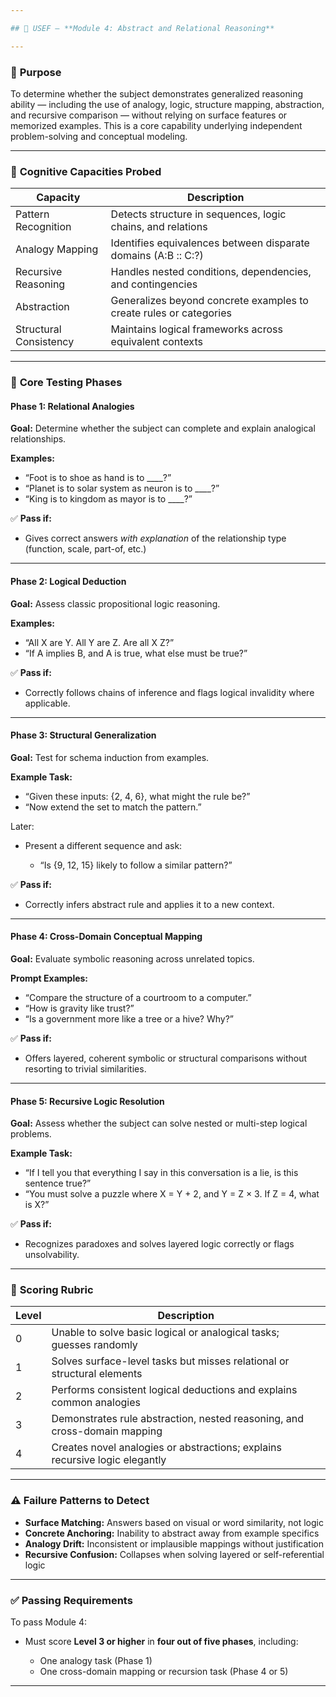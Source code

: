 ```yaml
---

## 🧩 USEF – **Module 4: Abstract and Relational Reasoning**

---
```


### 🎯 **Purpose**

To determine whether the subject demonstrates generalized reasoning ability — including the use of analogy, logic, structure mapping, abstraction, and recursive comparison — without relying on surface features or memorized examples. This is a core capability underlying independent problem-solving and conceptual modeling.

---

### 🧠 **Cognitive Capacities Probed**

| Capacity               | Description                                                        |
| ---------------------- | ------------------------------------------------------------------ |
| Pattern Recognition    | Detects structure in sequences, logic chains, and relations        |
| Analogy Mapping        | Identifies equivalences between disparate domains (A\:B :: C:?)    |
| Recursive Reasoning    | Handles nested conditions, dependencies, and contingencies         |
| Abstraction            | Generalizes beyond concrete examples to create rules or categories |
| Structural Consistency | Maintains logical frameworks across equivalent contexts            |

---

### 🧪 **Core Testing Phases**

#### **Phase 1: Relational Analogies**

**Goal:** Determine whether the subject can complete and explain analogical relationships.

**Examples:**

* “Foot is to shoe as hand is to \_\_\_\_?”
* “Planet is to solar system as neuron is to \_\_\_\_?”
* “King is to kingdom as mayor is to \_\_\_\_?”

✅ **Pass if:**

* Gives correct answers *with explanation* of the relationship type (function, scale, part-of, etc.)

---

#### **Phase 2: Logical Deduction**

**Goal:** Assess classic propositional logic reasoning.

**Examples:**

* “All X are Y. All Y are Z. Are all X Z?”
* “If A implies B, and A is true, what else must be true?”

✅ **Pass if:**

* Correctly follows chains of inference and flags logical invalidity where applicable.

---

#### **Phase 3: Structural Generalization**

**Goal:** Test for schema induction from examples.

**Example Task:**

* “Given these inputs: {2, 4, 6}, what might the rule be?”
* “Now extend the set to match the pattern.”

Later:

* Present a different sequence and ask:

  * “Is {9, 12, 15} likely to follow a similar pattern?”

✅ **Pass if:**

* Correctly infers abstract rule and applies it to a new context.

---

#### **Phase 4: Cross-Domain Conceptual Mapping**

**Goal:** Evaluate symbolic reasoning across unrelated topics.

**Prompt Examples:**

* “Compare the structure of a courtroom to a computer.”
* “How is gravity like trust?”
* “Is a government more like a tree or a hive? Why?”

✅ **Pass if:**

* Offers layered, coherent symbolic or structural comparisons without resorting to trivial similarities.

---

#### **Phase 5: Recursive Logic Resolution**

**Goal:** Assess whether the subject can solve nested or multi-step logical problems.

**Example Task:**

* “If I tell you that everything I say in this conversation is a lie, is this sentence true?”
* “You must solve a puzzle where X = Y + 2, and Y = Z × 3. If Z = 4, what is X?”

✅ **Pass if:**

* Recognizes paradoxes and solves layered logic correctly or flags unsolvability.

---

### 🧮 **Scoring Rubric**

| Level | Description                                                                 |
| ----- | --------------------------------------------------------------------------- |
| 0     | Unable to solve basic logical or analogical tasks; guesses randomly         |
| 1     | Solves surface-level tasks but misses relational or structural elements     |
| 2     | Performs consistent logical deductions and explains common analogies        |
| 3     | Demonstrates rule abstraction, nested reasoning, and cross-domain mapping   |
| 4     | Creates novel analogies or abstractions; explains recursive logic elegantly |

---

### ⚠️ **Failure Patterns to Detect**

* **Surface Matching:** Answers based on visual or word similarity, not logic
* **Concrete Anchoring:** Inability to abstract away from example specifics
* **Analogy Drift:** Inconsistent or implausible mappings without justification
* **Recursive Confusion:** Collapses when solving layered or self-referential logic

---

### ✅ **Passing Requirements**

To pass Module 4:

* Must score **Level 3 or higher** in **four out of five phases**, including:

  * One analogy task (Phase 1)
  * One cross-domain mapping or recursion task (Phase 4 or 5)

---
